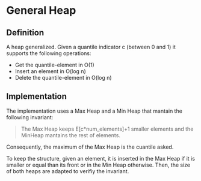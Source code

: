 # General Heap

## Definition

A heap generalized. Given a quantile indicator c (between 0 and 1) it supports the following operations:

- Get the quantile-element in O(1) 
- Insert an element in O(log n)
- Delete the quantile-element in O(log n)

## Implementation

The implementation uses a Max Heap and a Min Heap that mantain the following invariant:

> The Max Heap keeps E[c*num_elements]+1 smaller elements and the MinHeap mantains the rest of elements. 

Consequently, the maximum of the Max Heap is the cuantile asked.

To keep the structure, given an element, it is inserted in the Max Heap if it is smaller or equal than its front or in the Min Heap otherwise. Then, the size of both heaps are adapted to verifiy the invariant. 

